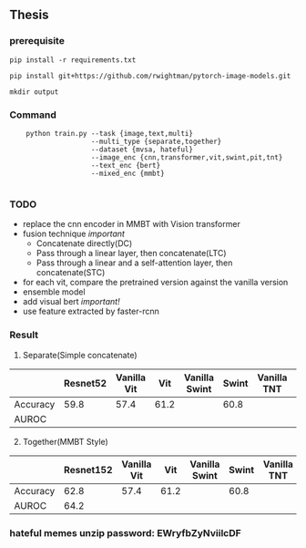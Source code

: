 ## Thesis

### prerequisite
`pip install -r requirements.txt`

`pip install git+https://github.com/rwightman/pytorch-image-models.git`

`mkdir output`

### Command
~~~shell script
    python train.py --task {image,text,multi}
                    --multi_type {separate,together}   
                    --dataset {mvsa, hateful}
                    --image_enc {cnn,transformer,vit,swint,pit,tnt}
                    --text_enc {bert}
                    --mixed_enc {mmbt}
                    
~~~

### TODO
- replace the cnn encoder in MMBT with Vision transformer
- fusion technique *important*
  - Concatenate directly(DC)
  - Pass through a linear layer, then concatenate(LTC)
  - Pass through a linear and a self-attention layer, then concatenate(STC)
- for each vit, compare the pretrained version against the vanilla version
- ensemble model
- add visual bert *important!*
- use feature extracted by faster-rcnn

### Result

1. Separate(Simple concatenate)

|          | Resnet52 | Vanilla Vit | Vit  | Vanilla Swint | Swint | Vanilla TNT | TNT  | Vanilla PiT | PiT  |
| -------- | -------- | ----------- | ---- | ------------- | ----- | ----------- | ---- | ----------- | ---- |
| Accuracy | 59.8     | 57.4        | 61.2 |               | 60.8  |             | 60.4 |             |      |
| AUROC    |          |             |      |               |       |             |      |             |      |

2. Together(MMBT Style)

|          | Resnet152 | Vanilla Vit | Vit  | Vanilla Swint | Swint | Vanilla TNT | TNT  | Vanilla PiT | PiT  |
| -------- | --------- | ----------- | ---- | ------------- | ----- | ----------- | ---- | ----------- | ---- |
| Accuracy | 62.8      | 57.4        | 61.2 |               | 60.8  |             | 60.4 |             |      |
| AUROC    | 64.2      |             |      |               |       |             |      |             |      |


### hateful memes unzip password: EWryfbZyNviilcDF

